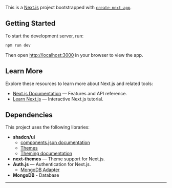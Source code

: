 This is a [Next.js](https://nextjs.org) project bootstrapped with [`create-next-app`](https://nextjs.org/docs/app/api-reference/cli/create-next-app).

## Getting Started

To start the development server, run:

```bash
npm run dev
```

Then open [http://localhost:3000](http://localhost:3000) in your browser to view the app.

## Learn More

Explore these resources to learn more about Next.js and related tools:

- [Next.js Documentation](https://nextjs.org/docs) — Features and API reference.
- [Learn Next.js](https://nextjs.org/learn) — Interactive Next.js tutorial.

## Dependencies

This project uses the following libraries:

- **shadcn/ui**
   - [components.json documentation](https://ui.shadcn.com/docs/components-json)
   - [Themes](https://ui.shadcn.com/themes)
   - [Theming documentation](https://ui.shadcn.com/docs/theming)
- **next-themes** — Theme support for Next.js.
- **Auth.js** — Authentication for Next.js.
   - [MongoDB Adapter](https://authjs.dev/getting-started/adapters/mongodb)
- **MongoDB** - Database

---